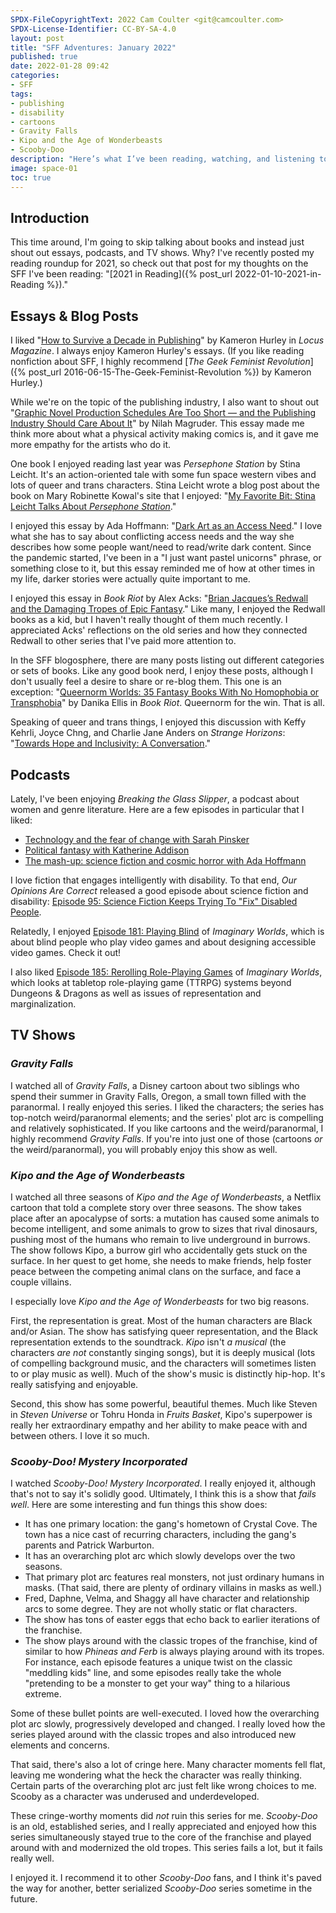 ```yaml
---
SPDX-FileCopyrightText: 2022 Cam Coulter <git@camcoulter.com>
SPDX-License-Identifier: CC-BY-SA-4.0
layout: post
title: "SFF Adventures: January 2022"
published: true
date: 2022-01-28 09:42
categories:
- SFF
tags:
- publishing
- disability
- cartoons
- Gravity Falls
- Kipo and the Age of Wonderbeasts
- Scooby-Doo
description: "Here’s what I’ve been reading, watching, and listening to lately in the realms of SFF: <cite>Gravity Falls</cite>, <cite>Kipo</cite>, <cite>Scooby-Doo</cite>, and <cite>Breaking the Glass Slipper</cite>."
image: space-01
toc: true
---
```


## Introduction

This time around, I'm going to skip talking about books and instead just shout out essays, podcasts, and TV shows. Why? I've recently posted my reading roundup for 2021, so check out that post for my thoughts on the SFF I've been reading: "[2021 in Reading]({% post_url 2022-01-10-2021-in-Reading %})."

## Essays & Blog Posts

I liked "[How to Survive a Decade in Publishing](https://locusmag.com/2021/02/kameron-hurley-how-to-survive-a-decade-in-publishing/)" by Kameron Hurley in <cite>Locus Magazine</cite>. I always enjoy Kameron Hurley's essays. (If you like reading nonfiction about SFF, I highly recommend [<cite>The Geek Feminist Revolution</cite>]({% post_url 2016-06-15-The-Geek-Feminist-Revolution %}) by Kameron Hurley.)

While we're on the topic of the publishing industry, I also want to shout out "[Graphic Novel Production Schedules Are Too Short — and the Publishing Industry Should Care About It](https://www.sfwa.org/2021/12/20/graphic-novel-production-schedules-too-short)" by Nilah Magruder. This essay made me think more about what a physical activity making comics is, and it gave me more empathy for the artists who do it.

One book I enjoyed reading last year was <cite>Persephone Station</cite> by Stina Leicht. It's an action-oriented tale with some fun space western vibes and lots of queer and trans characters. Stina Leicht wrote a blog post about the book on Mary Robinette Kowal's site that I enjoyed: "[My Favorite Bit: Stina Leicht Talks About <cite>Persephone Station</cite>](https://maryrobinettekowal.com/journal/my-favorite-bit-stina-leicht-talks-about-persephone-station/)."

I enjoyed this essay by Ada Hoffmann: "[Dark Art as an Access Need](https://adahoffmann.substack.com/p/dark-art-as-an-access-need)." I love what she has to say about conflicting access needs and the way she describes how some people want/need to read/write dark content. Since the pandemic started, I've been in a "I just want pastel unicorns" phrase, or something close to it, but this essay reminded me of how at other times in my life, darker stories were actually quite important to me.

I enjoyed this essay in <cite>Book Riot</cite> by Alex Acks: "[Brian Jacques’s Redwall and the Damaging Tropes of Epic Fantasy](https://bookriot.com/redwall-and-damaging-tropes-of-epic-fantasy/)." Like many, I enjoyed the Redwall books as a kid, but I haven't really thought of them much recently. I appreciated Acks' reflections on the old series and how they connected Redwall to other series that I've paid more attention to.

In the SFF blogosphere, there are many posts listing out different categories or sets of books. Like any good book nerd, I enjoy these posts, although I don't usually feel a desire to share or re-blog them. This one is an exception: "[Queernorm Worlds: 35 Fantasy Books With No Homophobia or Transphobia](https://bookriot.com/queernorm-worlds/)" by Danika Ellis in <cite>Book Riot</cite>. Queernorm for the win. That is all.

Speaking of queer and trans things, I enjoyed this discussion with  Keffy Kehrli, Joyce Chng, and Charlie Jane Anders on <cite>Strange Horizons</cite>: "[Towards Hope and Inclusivity: A Conversation](http://strangehorizons.com/non-fiction/articles/towards-hope-and-inclusivity-a-conversation/)."

## Podcasts

Lately, I've been enjoying <cite>Breaking the Glass Slipper</cite>, a podcast about women and genre literature. Here are a few episodes in particular that I liked:

* [Technology and the fear of change with Sarah Pinsker](https://www.breakingtheglassslipper.com/2021/07/22/technology-and-the-fear-of-change-with-sarah-pinsker/)
* [Political fantasy with Katherine Addison](https://www.breakingtheglassslipper.com/2021/08/05/political-fantasy-with-katherine-addison/)
* [The mash-up: science fiction and cosmic horror with Ada Hoffmann](https://www.breakingtheglassslipper.com/2021/08/19/the-mash-up-science-fiction-and-cosmic-horror-with-ada-hoffmann/)

I love fiction that engages intelligently with disability. To that end, <cite>Our Opinions Are Correct</cite> released a good episode about science fiction and disability: [Episode 95: Science Fiction Keeps Trying To "Fix" Disabled People](https://www.ouropinionsarecorrect.com/shownotes/2021/11/3/episode-95-science-fiction-keeps-trying-to-fix-disabled-people).

Relatedly, I enjoyed [Episode 181: Playing Blind](https://www.imaginaryworldspodcast.org/episodes/playing-blind) of <cite>Imaginary Worlds</cite>, which is about blind people who play video games and about designing accessible video games. Check it out!

I also liked [Episode 185: Rerolling Role-Playing Games](https://www.imaginaryworldspodcast.org/episodes/rerolling-role-playing-games) of <cite>Imaginary Worlds</cite>, which looks at tabletop role-playing game (TTRPG) systems beyond Dungeons & Dragons as well as issues of representation and marginalization.

## TV Shows

### <cite>Gravity Falls</cite>

I watched all of <cite>Gravity Falls</cite>, a Disney cartoon about two siblings who spend their summer in Gravity Falls, Oregon, a small town filled with the paranormal. I really enjoyed this series. I liked the characters; the series has top-notch weird/paranormal elements; and the series' plot arc is compelling and relatively sophisticated. If you like cartoons and the weird/paranormal, I highly recommend <cite>Gravity Falls</cite>. If you're into just one of those (cartoons *or* the weird/paranormal), you will probably enjoy this show as well.

### <cite>Kipo and the Age of Wonderbeasts</cite>

I watched all three seasons of <cite>Kipo and the Age of Wonderbeasts</cite>, a Netflix cartoon that told a complete story over three seasons. The show takes place after an apocalypse of sorts: a mutation has caused some animals to become intelligent, and some animals to grow to sizes that rival dinosaurs, pushing most of the humans who remain to live underground in burrows. The show follows Kipo, a burrow girl who accidentally gets stuck on the surface. In her quest to get home, she needs to make friends, help foster peace between the competing animal clans on the surface, and face a couple villains.

I especially love <cite>Kipo and the Age of Wonderbeasts</cite> for two big reasons.

First, the representation is great. Most of the human characters are Black and/or Asian. The show has satisfying queer representation, and the Black representation extends to the soundtrack. <cite>Kipo</cite> isn't *a musical* (the characters *are not* constantly singing songs), but it is deeply musical (lots of compelling background music, and the characters will sometimes listen to or play music as well). Much of the show's music is distinctly hip-hop. It's really satisfying and enjoyable.

Second, this show has some powerful, beautiful themes. Much like Steven in <cite>Steven Universe</cite> or Tohru Honda in <cite>Fruits Basket</cite>, Kipo's superpower is really her extraordinary empathy and her ability to make peace with and between others. I love it so much.

### <cite>Scooby-Doo! Mystery Incorporated</cite>

I watched <cite>Scooby-Doo! Mystery Incorporated</cite>. I really enjoyed it, although that's not to say it's solidly good. Ultimately, I think this is a show that *fails well*. Here are some interesting and fun things this show does:

* It has one primary location: the gang's hometown of Crystal Cove. The town has a nice cast of recurring characters, including the gang's parents and Patrick Warburton.
* It has an overarching plot arc which slowly develops over the two seasons.
* That primary plot arc features real monsters, not just ordinary humans in masks. (That said, there are plenty of ordinary villains in masks as well.)
* Fred, Daphne, Velma, and Shaggy all have character and relationship arcs to some degree. They are not wholly static or flat characters.
* The show has tons of easter eggs that echo back to earlier iterations of the franchise.
* The show plays around with the classic tropes of the franchise, kind of similar to how <cite>Phineas and Ferb</cite> is always playing around with its tropes. For instance, each episode features a unique twist on the classic "meddling kids" line, and some episodes really take the whole "pretending to be a monster to get your way" thing to a hilarious extreme.

Some of these bullet points are well-executed. I loved how the overarching plot arc slowly, progressively developed and changed. I really loved how the series played around with the classic tropes and also introduced new elements and concerns.

That said, there's also a lot of cringe here. Many character moments fell flat, leaving me wondering what the heck the character was really thinking. Certain parts of the overarching plot arc just felt like wrong choices to me. Scooby as a character was underused and underdeveloped.

These cringe-worthy moments did *not* ruin this series for me. <cite>Scooby-Doo</cite> is an old, established series, and I really appreciated and enjoyed how this series simultaneously stayed true to the core of the franchise and played around with and modernized the old tropes. This series fails a lot, but it fails really well.

I enjoyed it. I recommend it to other <cite>Scooby-Doo</cite> fans, and I think it's paved the way for another, better serialized <cite>Scooby-Doo</cite> series sometime in the future.
